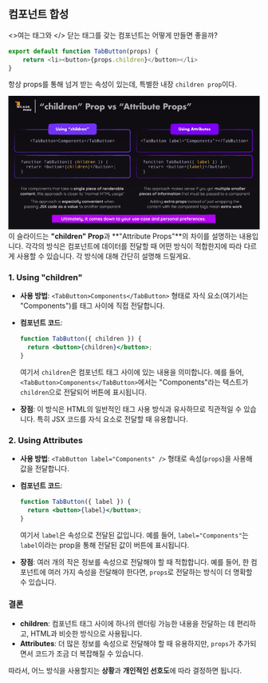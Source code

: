 
## 컴포넌트 합성
<>여는 태그와 </> 닫는 태그를 갖는 컴포넌트는 어떻게 만들면 좋을까?

```javascript
export default function TabButton(props) {
    return <li><button>{props.children}</button></li>
}
```
항상 props를 통해 넘겨 받는 속성이 있는데, 특별한 내장 `children prop`이다.

![alt text](image.png)
이 슬라이드는 **"children" Prop**과 **"Attribute Props"**의 차이를 설명하는 내용입니다. 각각의 방식은 컴포넌트에 데이터를 전달할 때 어떤 방식이 적합한지에 따라 다르게 사용할 수 있습니다. 각 방식에 대해 간단히 설명해 드릴게요.

### 1. **Using "children"**
- **사용 방법**: `<TabButton>Components</TabButton>` 형태로 자식 요소(여기서는 "Components")를 태그 사이에 직접 전달합니다.
- **컴포넌트 코드**:
  ```jsx
  function TabButton({ children }) {
    return <button>{children}</button>;
  }
  ```
  여기서 `children`은 컴포넌트 태그 사이에 있는 내용을 의미합니다. 예를 들어, `<TabButton>Components</TabButton>`에서는 "Components"라는 텍스트가 `children`으로 전달되어 버튼에 표시됩니다.

- **장점**: 이 방식은 HTML의 일반적인 태그 사용 방식과 유사하므로 직관적일 수 있습니다. 특히 JSX 코드를 자식 요소로 전달할 때 유용합니다.

### 2. **Using Attributes**
- **사용 방법**: `<TabButton label="Components" />` 형태로 속성(`props`)을 사용해 값을 전달합니다.
- **컴포넌트 코드**:
  ```jsx
  function TabButton({ label }) {
    return <button>{label}</button>;
  }
  ```
  여기서 `label`은 속성으로 전달된 값입니다. 예를 들어, `label="Components"`는 `label`이라는 prop을 통해 전달된 값이 버튼에 표시됩니다.

- **장점**: 여러 개의 작은 정보를 속성으로 전달해야 할 때 적합합니다. 예를 들어, 한 컴포넌트에 여러 가지 속성을 전달해야 한다면, `props`로 전달하는 방식이 더 명확할 수 있습니다.

### 결론
- **children**: 컴포넌트 태그 사이에 하나의 렌더링 가능한 내용을 전달하는 데 편리하고, HTML과 비슷한 방식으로 사용됩니다.
- **Attributes**: 더 많은 정보를 속성으로 전달해야 할 때 유용하지만, `props`가 추가되면서 코드가 조금 더 복잡해질 수 있습니다.

따라서, 어느 방식을 사용할지는 **상황**과 **개인적인 선호도**에 따라 결정하면 됩니다.